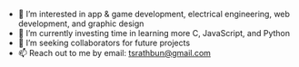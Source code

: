 - 👋 I’m interested in app & game development, electrical engineering, web development, and graphic design
- 🌱 I’m currently investing time in learning more C, JavaScript, and Python
- 💞️ I’m seeking collaborators for future projects
- 📫 Reach out to me by email: tsrathbun@gmail.com

<!---
thispaghetti is ✨ special ✨ 
--->
